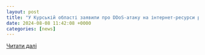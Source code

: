 ```yaml
---
layout: post
title: "У Курській області заявили про DDoS-атаку на інтернет-ресурси регіону"
date: 2024-08-08 11:42:08 +0000
categories: [news]
---
```


[Читати далі](https://espreso.tv/svit-u-kurskiy-oblasti-zayavili-pro-ddos-ataku-na-internet-resursi-regionu)
